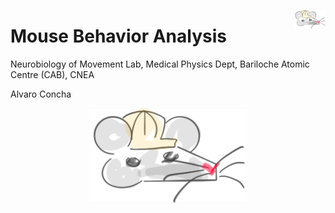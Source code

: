 <img align="right"
    src="mouse_behavior_analysis_logo.png"
    alt="Mouse Behavior Analysis Logo"
    width="10%" />

# Mouse Behavior Analysis

Neurobiology of Movement Lab, Medical Physics Dept, Bariloche Atomic Centre (CAB), CNEA

Alvaro Concha

<center>
  <img src="mouse_behavior_analysis_logo.png"
  alt="Mouse Behavior Analysis Logo"
  width="50%" />
</center>